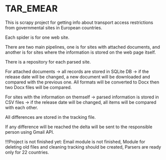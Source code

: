 # TAR_EMEAR

This is scrapy project for getting info about transport access restrictions from governmental sites in European countries.

Each spider is for one web site.

There are two main pipelines, one is for sites with attached documents, and another is for sites where the information is stored on the web page itself.

There is a repository for each parsed site.

For attached documents -> all records are stored in SQLite DB -> if the release date will be changed, a new document will be downloaded and compared with the previous one.
All formats will be converted to Docx then two Docx files will be compared.

For sites with the information on themself -> parsed information is stored in CSV files -> if the release date will be changed, all items will be compared with each other.

All differences are stored in the tracking file.

If any difference will be reached the delta will be sent to the responsible person using Gmail API.

!!!Project is not finished yet:
Email module is not finished,
Module for deleting old files and cleaning tracking should be created,
Parsers are ready only for 22 countries. 


